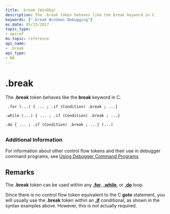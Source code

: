 ```yaml
---
title: .break (WinDbg)
description: The .break token behaves like the break keyword in C.
keywords: [".break Windows Debugging"]
ms.date: 05/23/2017
topic_type:
- apiref
ms.topic: reference
api_name:
- .break
api_type:
- NA
---
```


# .break


The **.break** token behaves like the **break** keyword in C.

```dbgcmd
 .for (...) { ... ; .if (Condition) .break ; ...} 

.while (...) { ... ; .if (Condition) .break ; ...} 

.do { ... ; .if (Condition) .break ; ...} (...) 
```

## <span id="ddk_token_break_dbg"></span><span id="DDK_TOKEN_BREAK_DBG"></span>


### Additional Information

For information about other control flow tokens and their use in debugger command programs, see [Using Debugger Command Programs](../debugger/using-debugger-command-programs.md).

## Remarks

The **.break** token can be used within any [**.for**](-for.md), [**.while**](-while.md), or [**.do**](-do.md) loop.

Since there is no control flow token equivalent to the C **goto** statement, you will usually use the **.break** token within an [**.if**](-if.md) conditional, as shown in the syntax examples above. However, this is not actually required.

 

 





